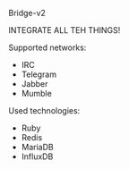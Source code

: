 Bridge-v2

INTEGRATE ALL TEH THINGS!

Supported networks:
- IRC
- Telegram
- Jabber
- Mumble

Used technologies:
- Ruby
- Redis
- MariaDB
- InfluxDB
